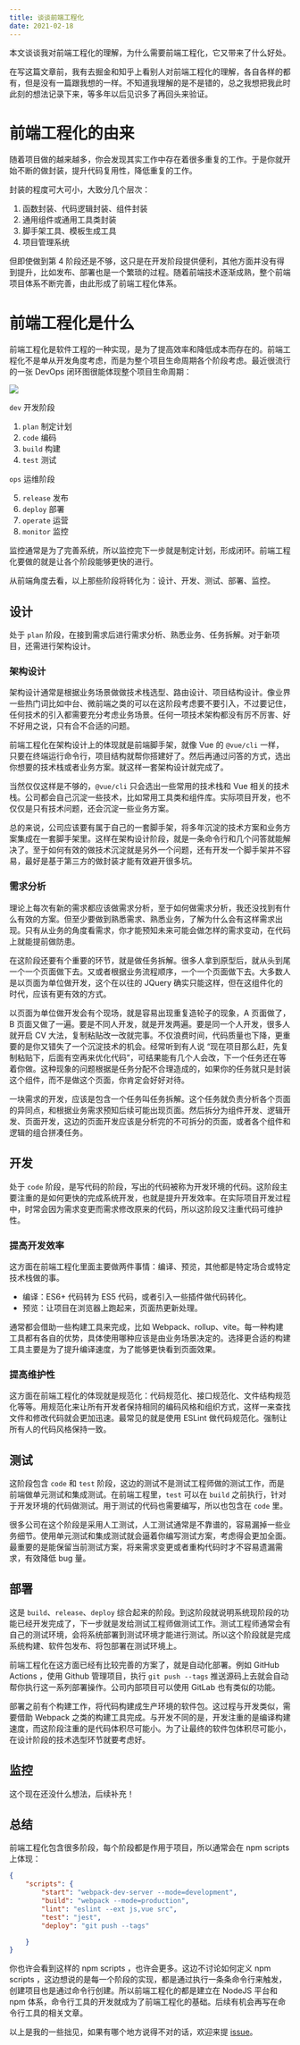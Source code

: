 ```yaml
---
title: 谈谈前端工程化
date: 2021-02-18
---
```


本文谈谈我对前端工程化的理解，为什么需要前端工程化，它又带来了什么好处。

<!-- more -->

在写这篇文章前，我有去掘金和知乎上看别人对前端工程化的理解，各自各样的都有，但是没有一篇跟我想的一样。不知道我理解的是不是错的，总之我想把我此时此刻的想法记录下来，等多年以后见识多了再回头来验证。

# 前端工程化的由来

随着项目做的越来越多，你会发现其实工作中存在着很多重复的工作。于是你就开始不断的做封装，提升代码复用性，降低重复的工作。

封装的程度可大可小，大致分几个层次：

1. 函数封装、代码逻辑封装、组件封装
2. 通用组件或通用工具类封装
3. 脚手架工具、模板生成工具
4. 项目管理系统

但即使做到第 4 阶段还是不够，这只是在开发阶段提供便利，其他方面并没有得到提升，比如发布、部署也是一个繁琐的过程。随着前端技术逐渐成熟，整个前端项目体系不断完善，由此形成了前端工程化体系。

# 前端工程化是什么

前端工程化是软件工程的一种实现，是为了提高效率和降低成本而存在的。前端工程化不是单从开发角度考虑，而是为整个项目生命周期各个阶段考虑。最近很流行的一张 DevOps 闭环图很能体现整个项目生命周期：

![](http://cdn.jswalk.com/2021021801.png)

`dev` 开发阶段

1. `plan` 制定计划
2. `code` 编码
3. `build` 构建
4. `test` 测试

`ops` 运维阶段

5. `release` 发布
6. `deploy` 部署
7. `operate` 运营
8. `monitor` 监控

监控通常是为了完善系统，所以监控完下一步就是制定计划，形成闭环。前端工程化要做的就是让各个阶段能够更快的进行。

从前端角度去看，以上那些阶段将转化为：设计、开发、测试、部署、监控。

## 设计

处于 `plan` 阶段，在接到需求后进行需求分析、熟悉业务、任务拆解。对于新项目，还需进行架构设计。

### 架构设计

架构设计通常是根据业务场景做做技术栈选型、路由设计、项目结构设计。像业界一些热门词比如中台、微前端之类的可以在这阶段考虑要不要引入，不过要记住，任何技术的引入都需要充分考虑业务场景。任何一项技术架构都没有厉不厉害、好不好用之说，只有合不合适的问题。

前端工程化在架构设计上的体现就是前端脚手架，就像 Vue 的 `@vue/cli` 一样，只要在终端运行命令行，项目结构就帮你搭建好了。然后再通过问答的方式，选出你想要的技术栈或者业务方案。就这样一套架构设计就完成了。

当然仅仅这样是不够的，`@vue/cli` 只会选出一些常用的技术栈和 Vue 相关的技术栈。公司都会自己沉淀一些技术，比如常用工具类和组件库。实际项目开发，也不仅仅是只有技术问题，还会沉淀一些业务方案。

总的来说，公司应该要有属于自己的一套脚手架，将多年沉淀的技术方案和业务方案集成在一套脚手架里。这样在架构设计阶段，就是一条命令行和几个问答就能解决了。至于如何有效的做技术沉淀就是另外一个问题，还有开发一个脚手架并不容易，最好是基于第三方的做封装才能有效避开很多坑。

### 需求分析

理论上每次有新的需求都应该做需求分析，至于如何做需求分析，我还没找到有什么有效的方案。但至少要做到熟悉需求、熟悉业务，了解为什么会有这样需求出现。只有从业务的角度看需求，你才能预知未来可能会做怎样的需求变动，在代码上就能提前做防患。

在这阶段还要有个重要的环节，就是做任务拆解。很多人拿到原型后，就从头到尾一个一个页面做下去。又或者根据业务流程顺序，一个一个页面做下去。大多数人是以页面为单位做开发，这个在以往的 JQuery 确实只能这样，但在这组件化的时代，应该有更有效的方式。

以页面为单位做开发会有个现场，就是容易出现重复造轮子的现象，A 页面做了，B 页面又做了一遍。要是不同人开发，就是开发两遍。要是同一个人开发，很多人就开启 CV 大法，复制粘贴改一改就完事。不仅浪费时间，代码质量也下降，更重要的是你又错失了一个沉淀技术的机会。经常听到有人说 “现在项目那么赶，先复制粘贴下，后面有空再来优化代码”，可结果能有几个人会改，下一个任务还在等着你做。这种现象的问题根据是任务分配不合理造成的，如果你的任务就只是封装这个组件，而不是做这个页面，你肯定会好好对待。

一块需求的开发，应该是包含一个任务叫任务拆解。这个任务就负责分析各个页面的异同点，和根据业务需求预知后续可能出现页面。然后拆分为组件开发、逻辑开发、页面开发，这边的页面开发应该是分析完的不可拆分的页面，或者各个组件和逻辑的组合拼凑任务。

## 开发

处于 `code` 阶段，是写代码的阶段，写出的代码被称为开发环境的代码。这阶段主要注重的是如何更快的完成系统开发，也就是提升开发效率。在实际项目开发过程中，时常会因为需求变更而需求修改原来的代码，所以这阶段又注重代码可维护性。

### 提高开发效率

这方面在前端工程化里面主要做两件事情：编译、预览，其他都是特定场合或特定技术栈做的事。

- 编译：ES6+ 代码转为 ES5 代码，或者引入一些插件做代码转化。
- 预览：让项目在浏览器上跑起来，页面热更新处理。

通常都会借助一些构建工具来完成，比如 Webpack、rollup、vite。每一种构建工具都有各自的优势，具体使用哪种应该是由业务场景决定的。选择更合适的构建工具主要是为了提升编译速度，为了能够更快看到页面效果。

### 提高维护性

这方面在前端工程化的体现就是规范化：代码规范化、接口规范化、文件结构规范化等等。用规范化来让所有开发者保持相同的编码风格和组织方式，这样一来查找文件和修改代码就会更加迅速。最常见的就是使用 ESLint 做代码规范化。强制让所有人的代码风格保持一致。

## 测试

这阶段包含 `code` 和 `test` 阶段，这边的测试不是测试工程师做的测试工作，而是前端做单元测试和集成测试。在前端工程里，`test` 可以在 `build` 之前执行，针对于开发环境的代码做测试。用于测试的代码也需要编写，所以也包含在 `code` 里。

很多公司在这个阶段是采用人工测试，人工测试通常是不靠谱的，容易漏掉一些业务细节。使用单元测试和集成测试就会逼着你编写测试方案，考虑得会更加全面。最重要的是能保留当前测试方案，将来需求变更或者重构代码时才不容易遗漏需求，有效降低 bug 量。

## 部署

这是 `build`、`release`、`deploy` 综合起来的阶段。到这阶段就说明系统现阶段的功能已经开发完成了，下一步就是发给测试工程师做测试工作。测试工程师通常会有自己的测试环境，会将系统部署到测试环境才能进行测试。所以这个阶段就是完成系统构建、软件包发布、将包部署在测试环境上。

前端工程化在这方面已经有比较完善的方案了，就是自动化部署。例如 GitHub Actions ，使用 Github 管理项目，执行 `git push --tags` 推送源码上去就会自动帮你执行这一系列部署操作。公司内部项目可以使用 GitLab 也有类似的功能。

部署之前有个构建工作，将代码构建成生产环境的软件包。这过程与开发类似，需要借助 Webpack 之类的构建工具完成。与开发不同的是，开发注重的是编译构建速度，而这阶段注重的是代码体积尽可能小。为了让最终的软件包体积尽可能小，在设计阶段的技术选型环节就要考虑好。

## 监控

这个现在还没什么想法，后续补充！

## 总结

前端工程化包含很多阶段，每个阶段都是作用于项目，所以通常会在 npm scripts 上体现：

```json
{
    "scripts": {
        "start": "webpack-dev-server --mode=development",
        "build": "webpack --mode=production",
        "lint": "eslint --ext js,vue src",
        "test": "jest",
        "deploy": "git push --tags"

    }
}
```

你也许会看到这样的 npm scripts ，也许会更多。这边不讨论如何定义 npm scripts ，这边想说的是每一个阶段的实现，都是通过执行一条条命令行来触发，创建项目也是通过命令行创建。所以前端工程化的都是建立在 NodeJS 平台和 npm 体系，命令行工具的开发就成为了前端工程化的基础。后续有机会再写在命令行工具的相关文章。

以上是我的一些拙见，如果有哪个地方说得不对的话，欢迎来提 [issue](https://github.com/jencia/sapper-blog/issues)。
